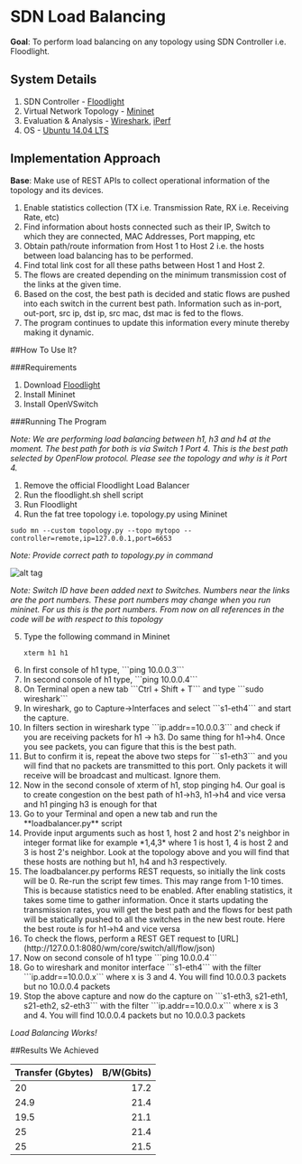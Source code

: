 # SDN Load Balancing

**Goal**: To perform load balancing on any topology using SDN Controller i.e. Floodlight.

## System Details

1. SDN Controller - [Floodlight](http://www.projectfloodlight.org/floodlight/)
2. Virtual Network Topology - [Mininet](http://mininet.org)
3. Evaluation & Analysis - [Wireshark](http://wireshark.org), [iPerf](http://iperf.fr)
5. OS - [Ubuntu 14.04 LTS](http://ubuntu.com)

## Implementation Approach

**Base**: Make use of REST APIs to collect operational information of the topology and its devices.

1. Enable statistics collection (TX i.e. Transmission Rate, RX  i.e. Receiving Rate, etc)
2. Find information about hosts connected such as their IP, Switch to which they are connected, MAC Addresses, Port mapping, etc
3. Obtain path/route information from Host 1 to Host 2 i.e. the hosts between load balancing has to be performed.
4. Find total link cost for all these paths between Host 1 and Host 2.
5. The flows are created depending on the minimum transmission cost of the links at the given time. 
6. Based on the cost, the best path is decided and static flows are pushed into each switch in the current best path. Information such as in-port, out-port, src ip, dst ip, src mac, dst mac is fed to the flows.
7. The program continues to update this information every minute thereby making it dynamic.

##How To Use It?

###Requirements

1. Download [Floodlight](http://floodlight.org/)
2. Install Mininet
3. Install OpenVSwitch

###Running The Program

*Note: We are performing load balancing between h1, h3 and h4 at the moment. The best path for both is via Switch 1 Port 4. This is the best path selected by OpenFlow protocol. Please see the topology and why is it Port 4.*

1. Remove the official Floodlight Load Balancer
2. Run the floodlight.sh shell script
3. Run Floodlight
4. Run the fat tree topology i.e. topology.py using Mininet

```
sudo mn --custom topology.py --topo mytopo --controller=remote,ip=127.0.0.1,port=6653
```

*Note: Provide correct path to topology.py in command*

![alt tag](https://raw.githubusercontent.com/nayanseth/sdn-floodlight-loadbalancing/master/assets/topologies/fat-tree-topology.png)

*Note: Switch ID have been added next to Switches. Numbers near the links are the port numbers. These port numbers may change when you run mininet. For us this is the port numbers. From now on all references in the code will be with respect to this topology*

<ol start=5>
<li>Type the following command in Mininet</li>

```
xterm h1 h1
```

<li>In first console of h1 type, ```ping 10.0.0.3```</li>
<li>In second console of h1 type, ```ping 10.0.0.4```</li>
<li>On Terminal open a new tab ```Ctrl + Shift + T``` and type ```sudo wireshark```</li>
<li>In wireshark, go to Capture->Interfaces and select ```s1-eth4``` and start the capture.</li>
<li>In filters section in wireshark type ```ip.addr==10.0.0.3``` and check if you are receiving packets for h1 -> h3. Do same thing for h1->h4. Once you see packets, you can figure that this is the best path.</li>
<li>But to confirm it is, repeat the above two steps for ```s1-eth3``` and you will find that no packets are transmitted to this port. Only packets it will receive will be broadcast and multicast. Ignore them.</li>
<li>Now in the second console of xterm of h1, stop pinging h4. Our goal is to create congestion on the best path of h1->h3, h1->h4 and vice versa and h1 pinging h3 is enough for that</li>
<li>Go to your Terminal and open a new tab and run the **loadbalancer.py** script</li>
<li>Provide input arguments such as host 1, host 2 and host 2's neighbor in integer format like for example *1,4,3* where 1 is host 1, 4 is host 2 and 3 is host 2's neighbor. Look at the topology above and you will find that these hosts are nothing but h1, h4 and h3 respectively.</li>
<li>The loadbalancer.py performs REST requests, so initially the link costs will be 0. Re-run the script few times. This may range from 1-10 times. This is because statistics need to be enabled. After enabling statistics, it takes some time to gather information. Once it starts updating the transmission rates, you will get the best path and the flows for best path will be statically pushed to all the switches in the new best route. Here the best route is for h1->h4 and vice versa</li>
<li>To check the flows, perform a REST GET request to [URL](http://127.0.0.1:8080/wm/core/switch/all/flow/json)
<li>Now on second console of h1 type ```ping 10.0.0.4```</li>
<li>Go to wireshark and monitor interface ```s1-eth4``` with the filter ```ip.addr==10.0.0.x``` where x is 3 and 4. You will find 10.0.0.3 packets but no 10.0.0.4 packets</li>
<li>Stop the above capture and now do the capture on ```s1-eth3, s21-eth1, s21-eth2, s2-eth3``` with the filter ```ip.addr==10.0.0.x``` where x is 3 and 4. You will find 10.0.0.4 packets but no 10.0.0.3 packets</li>
</ol>

*Load Balancing Works!*

##Results We Achieved

| Transfer (Gbytes) |	B/W(Gbits) |
|-------------------|------------:|
| 20 |	17.2 |
| 24.9 |	21.4 |
| 19.5 |	21.1 |
| 25 |	21.4  |
| 25 | 21.5  |
